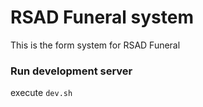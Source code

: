 # RSAD Funeral system

This is the form system for RSAD Funeral

### Run development server
execute `dev.sh`
